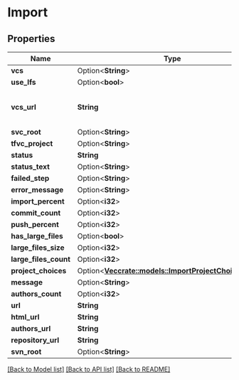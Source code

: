 # Import

## Properties

Name | Type | Description | Notes
------------ | ------------- | ------------- | -------------
**vcs** | Option<**String**> |  | 
**use_lfs** | Option<**bool**> |  | [optional]
**vcs_url** | **String** | The URL of the originating repository. | 
**svc_root** | Option<**String**> |  | [optional]
**tfvc_project** | Option<**String**> |  | [optional]
**status** | **String** |  | 
**status_text** | Option<**String**> |  | [optional]
**failed_step** | Option<**String**> |  | [optional]
**error_message** | Option<**String**> |  | [optional]
**import_percent** | Option<**i32**> |  | [optional]
**commit_count** | Option<**i32**> |  | [optional]
**push_percent** | Option<**i32**> |  | [optional]
**has_large_files** | Option<**bool**> |  | [optional]
**large_files_size** | Option<**i32**> |  | [optional]
**large_files_count** | Option<**i32**> |  | [optional]
**project_choices** | Option<[**Vec<crate::models::ImportProjectChoicesInner>**](import_project_choices_inner.md)> |  | [optional]
**message** | Option<**String**> |  | [optional]
**authors_count** | Option<**i32**> |  | [optional]
**url** | **String** |  | 
**html_url** | **String** |  | 
**authors_url** | **String** |  | 
**repository_url** | **String** |  | 
**svn_root** | Option<**String**> |  | [optional]

[[Back to Model list]](../README.md#documentation-for-models) [[Back to API list]](../README.md#documentation-for-api-endpoints) [[Back to README]](../README.md)


